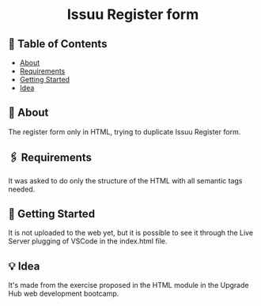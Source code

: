 <h1 align="center">Issuu Register form</h1>
 
## 📝 Table of Contents
- [About](#about)
- [Requirements](#requirements)
- [Getting Started](#getting_started)
- [Idea](#idea)

## 🧐 About <a name = "about"></a>
The register form only in HTML, trying to duplicate Issuu Register form.

## 🖇 Requirements <a name="requirements"></a>
It was asked to do only the structure of the HTML with all semantic tags needed.

## 🏁 Getting Started <a name = "getting_started"></a>
It is not uploaded to the web yet, but it is possible to see it through the Live Server plugging of VSCode in the index.html file.

## 💡 Idea <a name = "idea"></a>
It's made from the exercise proposed in the HTML module in the Upgrade Hub web development bootcamp.